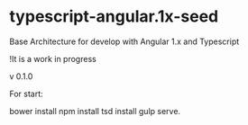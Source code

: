 # typescript-angular.1x-seed
Base Architecture for develop with Angular 1.x and Typescript

!It is a work in progress

v 0.1.0


For start:

bower install
npm install
tsd install 
gulp serve.
